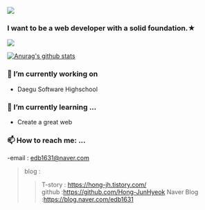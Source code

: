 <img src="https://camo.githubusercontent.com/a96d4f5319c904c806fd0dba7ca2fb1e7d2ca817f50f59208978933b8192993c/68747470733a2f2f63617073756c652d72656e6465722e76657263656c2e6170702f6170693f747970653d7761766526636f6c6f723d6772616469656e74266865696768743d3235302673656374696f6e3d68656164657226746578743d25454325393525383825454225383525393525454425393525393825454325383425423825454325394125393425463025394625393925383226666f6e7453697a653d363026666f6e74416c69676e593d3335"></img>
### I want to be a web developer with a solid foundation.★

<a href="https://hits.seeyoufarm.com"><img src="https://hits.seeyoufarm.com/api/count/incr/badge.svg?url=https%3A%2F%2Fgithub.com%2Fgjbae1212%2Fhit-counter&count_bg=%2379C83D&title_bg=%23555555&icon=&icon_color=%23E7E7E7&title=hits&edge_flat=false"/></a>

[![Anurag's github stats](https://github-readme-stats.vercel.app/api?username=Hong-JunHyeok&theme=tokyonight)](https://github.com/anuraghazra/github-readme-stats)

<!--
**Hong-JunHyeok/Hong-JunHyeok** is a ✨ _special_ ✨ repository because its `README.md` (this file) appears on your GitHub profile.

Here are some ideas to get you started:

- 🔭 I’m currently working on ...
- 🌱 I’m currently learning ...
- 👯 I’m looking to collaborate on ...
- 🤔 I’m looking for help with ...
- 💬 Ask me about ...
- 📫 How to reach me: ...
- 😄 Pronouns: ...
- ⚡ Fun fact: ...
-->
### 🔭 I’m currently working on 
- Daegu Software Highschool

### 🌱 I’m currently learning ...
- Create a great web

### 📫 How to reach me: ...
-email : edb1631@naver.com
>blog : 
  >>T-story : https://hong-jh.tistory.com/  
  >>github :https://github.com/Hong-JunHyeok 
  >>Naver Blog :https://blog.naver.com/edb1631 

